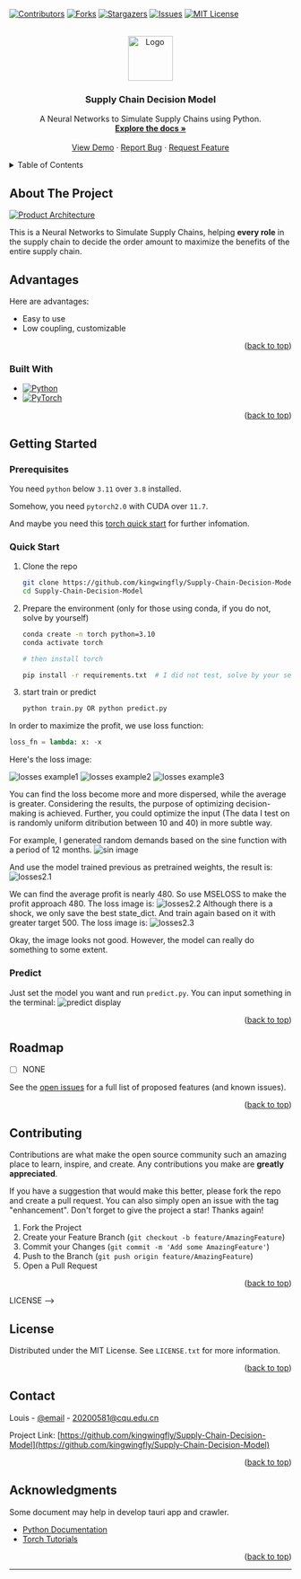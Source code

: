 [![Contributors][contributors-shield]][contributors-url]
[![Forks][forks-shield]][forks-url]
[![Stargazers][stars-shield]][stars-url]
[![Issues][issues-shield]][issues-url]
[![MIT License][license-shield]][license-url]



<!-- PROJECT LOGO -->
<br />

<div align="center"  name="readme-top">
  <a href="https://github.com/kingwingfly/Supply-Chain-Decision-Model">
    <img src="static/logo.png" alt="Logo" width="80" height="80">
  </a>

  <h3 align="center">Supply Chain Decision Model</h3>

  <p align="center">
    A Neural Networks to Simulate Supply Chains using Python.
    <br />
    <a href="https://github.com/kingwingfly/Supply-Chain-Decision-Model"><strong>Explore the docs »</strong></a>
    <br />
    <br />
    <a href="https://github.com/kingwingfly/Supply-Chain-Decision-Model">View Demo</a>
    ·
    <a href="https://github.com/kingwingfly/Supply-Chain-Decision-Model/issues">Report Bug</a>
    ·
    <a href="https://github.com/kingwingfly/Supply-Chain-Decision-Model/issues">Request Feature</a>
  </p>
</div>



<!-- TABLE OF CONTENTS -->

<details>
  <summary>Table of Contents</summary>
  <ol>
    <li>
      <a href="#about-the-project">About The Project</a>
      <ul>
        <li><a href="#built-with">Built With</a></li>
      </ul>
    </li>
    <li>
      <a href="#getting-started">Getting Started</a>
      <ul>
        <li><a href="#prerequisites">Prerequisites</a></li>
        <li><a href="#quick-start">Quick Start</a></li>
        <li><a href="#predict">Predict</a></li>
      </ul>
    </li>
    <li><a href="#usage">Usage</a></li>
    <li><a href="#roadmap">Roadmap</a></li>
    <li><a href="#contributing">Contributing</a></li>
    <li><a href="#license">License</a></li>
    <li><a href="#contact">Contact</a></li>
    <li><a href="#acknowledgments">Acknowledgments</a></li>
  </ol>
</details>



<!-- ABOUT THE PROJECT -->
## About The Project

[![Product Architecture][architecture]](https://github.com/kingwingfly/Supply-Chain-Decision-Model/)

This is a Neural Networks to Simulate Supply Chains, helping **every role** in the supply chain to decide the order amount to maximize the benefits of the entire supply chain.


## Advantages

Here are advantages:
* Easy to use
* Low coupling, customizable

<p align="right">(<a href="#readme-top">back to top</a>)</p>


### Built With

* [![Python][PythonLogo]][Python-url]
* [![PyTorch][PytorchLogo]][Pytorch-url]

<p align="right">(<a href="#readme-top">back to top</a>)</p>



<!-- GETTING STARTED -->
## Getting Started

### Prerequisites

You need `python` below `3.11` over `3.8` installed.

Somehow, you need `pytorch2.0` with CUDA over `11.7`.

And maybe you need this [torch quick start](https://pytorch.org/get-started/locally/) for further infomation. 

### Quick Start

1. Clone the repo
   ```sh
   git clone https://github.com/kingwingfly/Supply-Chain-Decision-Model.git
   cd Supply-Chain-Decision-Model
   ```
2. Prepare the environment (only for those using conda, if you do not, solve by yourself)
   ```sh
   conda create -n torch python=3.10
   conda activate torch

   # then install torch

   pip install -r requirements.txt  # I did not test, solve by your self if things went wrong
   ```
3. start train or predict
   ```sh
   python train.py OR python predict.py
   ```

In order to maximize the profit, we use loss function:
```python
loss_fn = lambda: x: -x
```

Here's the loss image:

![losses example1](./static/losses%20example1.png)
![losses example2](./static/losses%20example2.png)
![losses example3](./static/losses%20example3.png)


You can find the loss become more and more dispersed, while the average is greater. 
Considering the results, the purpose of optimizing decision-making is achieved.
Further, you could optimize the input (The data I test on is randomly uniform ditribution between 10 and 40) in more subtle way.

For example, I generated random demands based on the sine function with a period of 12 months.
![sin image](./static/sin.png)

And use the model trained previous as pretrained weights, the result is:
![losses2.1](./static/losses2.1.png)

We can find the average profit is nearly 480.
So use MSELOSS to make the profit approach 480. The loss image is:
![losses2.2](./static/losses2.2.png)
Although there is a shock, we only save the best state_dict. And train again based on it with greater target 500.
The loss image is:
![losses2.3](./static/losses2.3.png)

Okay, the image looks not good. However, the model can really do something to some extent.

### Predict
Just set the model you want and run `predict.py`.
You can input something in the terminal:
![predict display](./static/predict.png)


<p align="right">(<a href="#readme-top">back to top</a>)</p>

<!-- ROADMAP -->
## Roadmap
- [ ] NONE

See the [open issues](https://github.com/kingwingfly/Supply-Chain-Decision-Model/issues) for a full list of proposed features (and known issues).

<p align="right">(<a href="#readme-top">back to top</a>)</p>

<!-- CONTRIBUTING -->
## Contributing

Contributions are what make the open source community such an amazing place to learn, inspire, and create. Any contributions you make are **greatly appreciated**.

If you have a suggestion that would make this better, please fork the repo and create a pull request. You can also simply open an issue with the tag "enhancement".
Don't forget to give the project a star! Thanks again!

1. Fork the Project
2. Create your Feature Branch (`git checkout -b feature/AmazingFeature`)
3. Commit your Changes (`git commit -m 'Add some AmazingFeature'`)
4. Push to the Branch (`git push origin feature/AmazingFeature`)
5. Open a Pull Request

<p align="right">(<a href="#readme-top">back to top</a>)</p>



LICENSE -->
## License

Distributed under the MIT License. See `LICENSE.txt` for more information.

<p align="right">(<a href="#readme-top">back to top</a>)</p>



<!-- CONTACT -->
## Contact

Louis - [@email](20200581@cqu.edu.cn) - 20200581@cqu.edu.cn

Project Link: [https://github.com/kingwingfly/Supply-Chain-Decision-Model](https://github.com/kingwingfly/Supply-Chain-Decision-Model)

<p align="right">(<a href="#readme-top">back to top</a>)</p>



<!-- ACKNOWLEDGMENTS -->
## Acknowledgments

Some document may help in develop tauri app and crawler.

* [Python Documentation](https://docs.python.org/3/)
* [Torch Tutorials](https://pytorch.org/tutorials/)

<p align="right">(<a href="#readme-top">back to top</a>)</p>



<!-- MARKDOWN LINKS & IMAGES -->
<!-- https://www.markdownguide.org/basic-syntax/#reference-style-links -->
[contributors-shield]: https://img.shields.io/github/contributors/kingwingfly/Supply-Chain-Decision-Model.svg?style=for-the-badge
[contributors-url]: https://github.com/kingwingfly/Supply-Chain-Decision-Model/graphs/contributors
[forks-shield]: https://img.shields.io/github/forks/kingwingfly/Supply-Chain-Decision-Model.svg?style=for-the-badge
[forks-url]: https://github.com/kingwingfly/Supply-Chain-Decision-Model/network/members
[stars-shield]: https://img.shields.io/github/stars/kingwingfly/Supply-Chain-Decision-Model.svg?style=for-the-badge
[stars-url]: https://github.com/kingwingfly/Supply-Chain-Decision-Model/stargazers
[issues-shield]: https://img.shields.io/github/issues/kingwingfly/Supply-Chain-Decision-Model.svg?style=for-the-badge
[issues-url]: https://github.com/kingwingfly/Supply-Chain-Decision-Model/issues
[license-shield]: https://img.shields.io/github/license/kingwingfly/Supply-Chain-Decision-Model.svg?style=for-the-badge
[license-url]: https://github.com/kingwingfly/Supply-Chain-Decision-Model/blob/master/LICENSE.txt
[linkedin-shield]: https://img.shields.io/badge/-LinkedIn-black.svg?style=for-the-badge&logo=linkedin&colorB=555
[linkedin-url]: https://linkedin.com/in/othneildrew
[product-screenshot]: static/screenshot.png
[architecture]: static/architecture.png
[PythonLogo]: static/python_logo.png
[Python-url]: https://www.python.org/
[PytorchLogo]: static/pytorch_logo.png
[Pytorch-url]:https://pytorch.org/
****